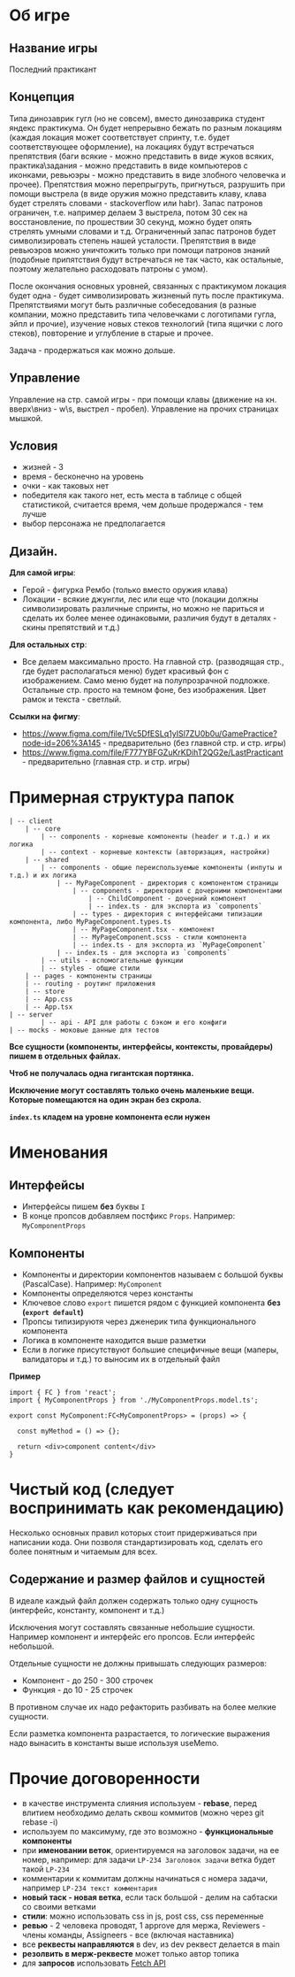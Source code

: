 # Об игре
## Название игры
Последний практикант

## Концепция
Типа динозаврик гугл (но не совсем), вместо динозаврика студент яндекс практикума. Он будет непрерывно бежать по разным локациям (каждая локация может соответствует спринту, т.е. будет соответствующее оформление), на локациях будут встречаться препятствия (баги всякие - можно представить в виде жуков всяких, практика\задания - можно представить в виде компьютеров с иконками, ревьюэры - можно представить в виде злобного человечка и прочее). Препятствия можно перепрыгруть, пригнуться, разрушить при помощи выстрела (в виде оружия можно представить клаву, клава будет стрелять словами - stackoverflow или habr). Запас патронов ограничен, т.е. например делаем 3 выстрела, потом 30 сек на восстановление, по прошествии 30 секунд, можно будет опять стрелять умными словами и т.д. Ограниченный запас патронов будет символизировать степень нашей усталости. Препятствия в виде ревьюэров можно уничтожить только при помощи патронов знаний (подобные припятствия будут встречаться не так часто, как остальные, поэтому желательно расходовать патроны с умом).

После окончания основных уровней, связанных с практикумом локация будет одна - будет символизировать жизненый путь после практикума. Препятствиями могут быть различные собеседования (в разные компании, можно представить типа человечками с логотипами гугла, эйпл и прочие), изучение новых стеков технологий (типа ящички с лого стеков), повторение и углубление в старые и прочее.

Задача - продержаться как можно дольше.

## Управление
Управление на стр. самой игры - при помощи клавы (движение на кн. вверх\вниз - w\s, выстрел - пробел). Управление на прочих страницах мышкой.

## Условия
- жизней - 3
- время - бесконечно на уровень
- очки - как таковых нет
- победителя как такого нет, есть места в таблице с общей статистикой, считается время, чем дольше продержался - тем лучше
- выбор персонажа не предполагается

## Дизайн.
**Для самой игры**:
- Герой - фигурка Рембо (только вместо оружия клава)
- Локации - всякие джунгли, лес или еще что (локации должны символизировать различные спринты, но можно не париться и сделать их более менее одинаковыми, различия будут в деталях - скины препятствий и т.д.)

**Для остальных стр**:
- Все делаем максимально просто. На главной стр. (разводящая стр., где будет располагаться меню) будет красивый фон с изображением. Само меню будет на полупрозрачной подложке. Остальные стр. просто на темном фоне, без изображения. Цвет рамок и текста - светлый.

**Ссылки на фигму**:
- https://www.figma.com/file/1Vc5DfESLq1yISl7ZU0b0u/GamePractice?node-id=206%3A145 - предварительно (без главной стр. и стр. игры)
- https://www.figma.com/file/F777YBFGZuKrKDihT2QG2e/LastPracticant - предварительно (главная стр. и стр. игры)

# Примерная структура папок
```
| -- client
    | -- core
        | -- components - корневые компоненты (header и т.д.) и их логика
        | -- context - корневые контексты (авторизация, настройки)
    | -- shared
        | -- components - общие переиспользуемые компоненты (инпуты и т.д.) и их логика
            | -- MyPageComponent - директория с компонентом страницы
                | -- components - директория с дочерними компонентами
                    | -- ChildComponent - дочерний компонент
                    | -- index.ts - для экспорта из `components`
                | -- types - директория с интерфейсами типизации компонента, либо MyPageComponent.types.ts
                | -- MyPageComponent.tsx - компонент
                | -- MyPageComponent.scss - стили компонента
                | -- index.ts - для экспорта из `MyPageComponent`
            | -- index.ts - для экспорта из `components`
        | -- utils - вспомогательные функции
        | -- styles - общие стили
    | -- pages - компоненты страницы
    | -- routing - роутинг приложения
    | -- store
    | -- App.css
    | -- App.tsx
| -- server
        | -- api - API для работы с бэком и его конфиги
| -- mocks - моковые данные для тестов
```
**Все сущности (компоненты, интерфейсы, контексты, провайдеры) пишем в отдельных файлах.**

**Чтоб не получалась одна гигантская портянка.**

**Исключение могут составлять только очень маленькие вещи. Которые помещаются на один экран без скрола.**

**`index.ts` кладем на уровне компонента если нужен**

# Именования

## Интерфейсы

-   Интерфейсы пишем **без** буквы `I`
-   В конце пропсов добавляем постфикс `Props`. Например: `MyComponentProps`

## Компоненты

-   Компоненты и директории компонентов называем с большой буквы (PascalCase). Например: `MyComponent`
-   Компоненты определяются через константы
-   Ключевое слово `export` пишется рядом с функцией компонента **без (`export default`)**
-   Пропсы типизируютя через дженерик типа функционального компонента
-   Логика в компоненте находится выше разметки
-   Если в логике присутствуют большие специфичные вещи (маперы, валидаторы и т.д.) то выносим их в отдельный файл

**Пример**

```
import { FC } from 'react';
import { MyComponentProps } from './MyComponentProps.model.ts';

export const MyComponent:FC<MyComponentProps> = (props) => {

  const myMethod = () => {};

  return <div>component content</div>
}
```

# Чистый код (следует воспринимать как рекомендацию)

Несколько основных правил которых стоит придерживаться при написании кода. Они позволя стандартизировать код, сделать его более понятным и читаемым для всех.

## Содержание и размер файлов и сущностей

В идеале каждый файл должен содержать только одну сущность (интерфейс, константу, компонент и т.д.)

Исключения могут составлять связанные небольшие сущности. Например компонент и интерфейс его пропсов. Если интерфейс небольшой.

Отдельные сущности не должны привышать следующих размеров:

-   Компонент - до 250 - 300 строчек
-   Функция - до 10 - 25 строчек

В противном случае их надо рефакторить разбивать на более мелкие сущности.

Если разметка компонента разрастается, то логические выражения надо вынасить в константы выше используя useMemo.

# Прочие договоренности
- в качестве инструмента слияния используем - **rebase**, перед влитием необходимо делать сквош коммитов (можно через git rebase -i)
- используем по максимуму, где это возможно - **функциональные компоненты**
- при **именовании веток**, ориентируемся на заголовок задачи, на ее номер, например: для задачи `LP-234 Заголовок задачи` ветка будет такой `LP-234`
- комментарии к коммитам должны начинаться с номера задачи, например `LP-234 текст комментария`
- **новый таск - новая ветка**, если таск большой - делим на сабтаски со своими ветками
- **стили**: можно использовать css in js, post css, css переменные
- **ревью** - 2 человека проводят, 1 approve для мержа, Reviewers - члены команды, Assigneers - все (включая наставника)
- все **реквесты направляются** в dev, из dev реквест делается в main
- **резолвить в мерж-реквесте** может только автор топика
- для **запросов** использовать [Fetch API](https://developer.mozilla.org/ru/docs/Web/API/Fetch_API)
